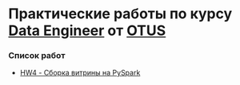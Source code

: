 # Практические работы по курсу **[Data Engineer](https://otus.ru/lessons/data-engineer)** от **[OTUS](https://otus.ru/)**

### Список работ
* [HW4 - Сборка витрины на PySpark](hw4_pyspark)